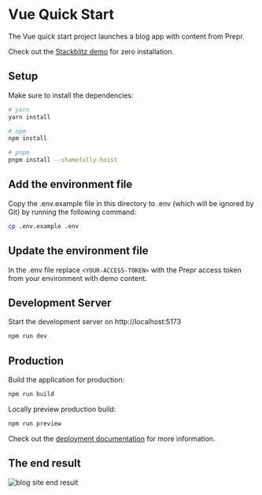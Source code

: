 # Vue Quick Start
The Vue quick start project launches a blog app with content from Prepr.

Check out the [Stackblitz demo](https://stackblitz.com/edit/vue-quick-start) for zero installation.

## Setup

Make sure to install the dependencies:

```bash
# yarn
yarn install

# npm
npm install

# pnpm
pnpm install --shamefully-hoist
```

## Add the environment file
Copy the .env.example file in this directory to .env (which will be ignored by Git) by running the following command:
```bash
cp .env.example .env
```

## Update the environment file
In the .env file replace `<YOUR-ACCESS-TOKEN>` with the Prepr access token from your environment with demo content.

## Development Server

Start the development server on http://localhost:5173

```bash
npm run dev
```

## Production

Build the application for production:

```bash
npm run build
```

Locally preview production build:

```bash
npm run preview
```

Check out the [deployment documentation](https://cli.vuejs.org/guide/deployment.html) for more information.

## The end result

![blog site end result](https://assets-site.prepr.io//5oz8w28ybxje-screenshot-2023-05-10-at-111353.png)

